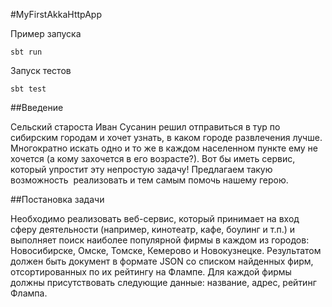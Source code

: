 #MyFirstAkkaHttpApp

Пример запуска

`sbt run`

Запуск тестов

`sbt test`

##Введение

Сельский староста Иван Сусанин решил отправиться в тур по сибирским городам и хочет узнать, в каком городе развлечения лучше. Многократно искать одно и то же в каждом населенном пункте ему не хочется (а кому захочется в его возрасте?). Вот бы иметь сервис, который упростит эту непростую задачу! Предлагаем такую возможность  реализовать и тем самым помочь нашему герою.

##Постановка задачи

Необходимо реализовать веб-сервис, который принимает на вход сферу деятельности (например, кинотеатр, кафе, боулинг и т.п.) и выполняет поиск наиболее популярной фирмы в каждом из городов: Новосибирске, Омске, Томске, Кемерово и Новокузнецке. Результатом должен быть документ в формате JSON со списком найденных фирм, отсортированных по их рейтингу на Флампе. Для каждой фирмы должны присутствовать следующие данные: название, адрес, рейтинг Флампа.
